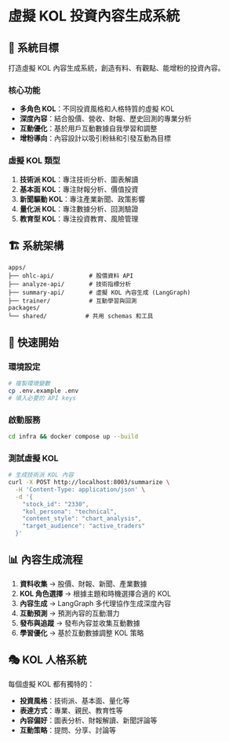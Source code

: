 # 虛擬 KOL 投資內容生成系統

## 🎯 系統目標

打造虛擬 KOL 內容生成系統，創造有料、有觀點、能增粉的投資內容。

### 核心功能
- **多角色 KOL**：不同投資風格和人格特質的虛擬 KOL
- **深度內容**：結合股價、營收、財報、歷史回測的專業分析
- **互動優化**：基於用戶互動數據自我學習和調整
- **增粉導向**：內容設計以吸引粉絲和引發互動為目標

### 虛擬 KOL 類型
1. **技術派 KOL**：專注技術分析、圖表解讀
2. **基本面 KOL**：專注財報分析、價值投資
3. **新聞驅動 KOL**：專注產業新聞、政策影響
4. **量化派 KOL**：專注數據分析、回測驗證
5. **教育型 KOL**：專注投資教育、風險管理

## 🏗️ 系統架構

```
apps/
├── ohlc-api/          # 股價資料 API
├── analyze-api/       # 技術指標分析
├── summary-api/       # 虛擬 KOL 內容生成 (LangGraph)
├── trainer/           # 互動學習與回測
packages/
└── shared/           # 共用 schemas 和工具
```

## 🚀 快速開始

### 環境設定
```bash
# 複製環境變數
cp .env.example .env
# 填入必要的 API keys
```

### 啟動服務
```bash
cd infra && docker compose up --build
```

### 測試虛擬 KOL
```bash
# 生成技術派 KOL 內容
curl -X POST http://localhost:8003/summarize \
  -H 'Content-Type: application/json' \
  -d '{
    "stock_id": "2330",
    "kol_persona": "technical",
    "content_style": "chart_analysis",
    "target_audience": "active_traders"
  }'
```

## 📊 內容生成流程

1. **資料收集** → 股價、財報、新聞、產業數據
2. **KOL 角色選擇** → 根據主題和時機選擇合適的 KOL
3. **內容生成** → LangGraph 多代理協作生成深度內容
4. **互動預測** → 預測內容的互動潛力
5. **發布與追蹤** → 發布內容並收集互動數據
6. **學習優化** → 基於互動數據調整 KOL 策略

## 🎭 KOL 人格系統

每個虛擬 KOL 都有獨特的：
- **投資風格**：技術派、基本面、量化等
- **表達方式**：專業、親民、教育性等
- **內容偏好**：圖表分析、財報解讀、新聞評論等
- **互動策略**：提問、分享、討論等